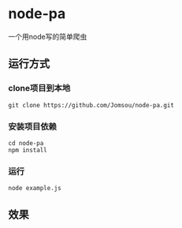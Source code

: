 # node-pa
一个用node写的简单爬虫

## 运行方式
### clone项目到本地
```
git clone https://github.com/Jomsou/node-pa.git
```

### 安装项目依赖
```
cd node-pa
npm install
```
### 运行
```
node example.js
```
## 效果
